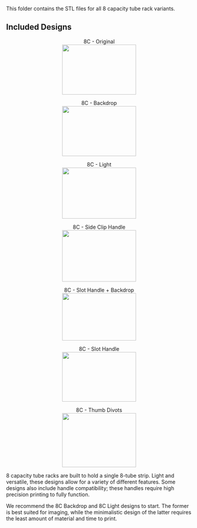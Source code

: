 This folder contains the STL files for all 8 capacity tube rack variants.

## Included Designs

<p align="center">
  8C - Original<br> 
  <img src="https://i.imgur.com/9jgiEKX.png" data-canonical-src="https://i.imgur.com/9jgiEKX.png" width="200" height="135" />
</p>

<p align="center">
  8C - Backdrop<br> 
  <img src="https://i.imgur.com/jTY8ii9.png" data-canonical-src="https://i.imgur.com/jTY8ii9.png" width="200" height="135" />
</p>

<p align="center">
  8C - Light<br> 
  <img src="https://i.imgur.com/AMsPPxv.png" data-canonical-src="https://i.imgur.com/AMsPPxv.png" width="200" height="138" />
</p>

<p align="center">
  8C - Side Clip Handle<br> 
  <img src="https://i.imgur.com/8q99uru.png" data-canonical-src="https://i.imgur.com/8q99uru.png" width="200" height="139" />
</p>

<p align="center">
  8C - Slot Handle + Backdrop<br> 
  <img src="https://i.imgur.com/rwIeT2w.png" data-canonical-src="https://i.imgur.com/rwIeT2w.png" width="200" height="128" />
</p>

<p align="center">
  8C - Slot Handle<br> 
  <img src="https://i.imgur.com/DEwFXoi.png" data-canonical-src="https://i.imgur.com/DEwFXoi.png" width="200" height="134" />
</p>

<p align="center">
  8C - Thumb Divots<br> 
  <img src="https://i.imgur.com/q3olQRI.png" data-canonical-src="https://i.imgur.com/q3olQRI.png" width="200" height="146" />
</p>

8 capacity tube racks are built to hold a single 8-tube strip. Light and versatile, these designs allow for a variety of different features. Some designs also include handle compatibility; these handles require high precision printing to fully function.

We recommend the 8C Backdrop and 8C Light designs to start. The former is best suited for imaging, while the minimalistic design of the latter requires the least amount of material and time to print.
